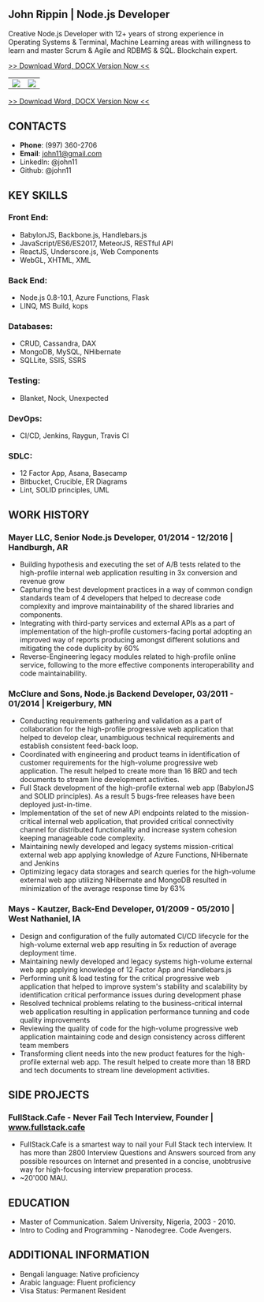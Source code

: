 ## John Rippin | Node.js Developer

Creative Node.js Developer with 12+ years of strong experience in Operating Systems & Terminal, Machine Learning areas with willingness to learn and master Scrum & Agile and RDBMS & SQL. Blockchain expert.

[>> Download Word, DOCX Version Now <<](https://www.fullstackresume.com/blog/node-js-developer-resume-sample)
<table>
 <tr>
  <td>
  <img src="https://www.fullstackresume.com/images/node-js-developer-resume-template-1-lg.jpg"/>
  </td>
  <td>
   <img src="https://www.fullstackresume.com/images/node-js-developer-resume-template-2-lg.jpg"/>
  </td>
 <tr>
</table>

[>> Download Word, DOCX Version Now <<](https://www.fullstackresume.com/blog/node-js-developer-resume-sample)

## CONTACTS

* **Phone**: (997) 360-2706
* **Email**: john11@gmail.com
* LinkedIn: @john11
* Github: @john11

## KEY SKILLS


### **Front End**:
* BabylonJS, Backbone.js, Handlebars.js
* JavaScript/ES6/ES2017, MeteorJS, RESTful API
* ReactJS, Underscore.js, Web Components
* WebGL, XHTML, XML

### **Back End**:
* Node.js 0.8-10.1, Azure Functions, Flask
* LINQ, MS Build, kops

### **Databases**:
* CRUD, Cassandra, DAX
* MongoDB, MySQL, NHibernate
* SQLLite, SSIS, SSRS

### **Testing**:
* Blanket, Nock, Unexpected

### **DevOps**:
* CI/CD, Jenkins, Raygun, Travis CI

### **SDLC**:
* 12 Factor App, Asana, Basecamp
* Bitbucket, Crucible, ER Diagrams
* Lint, SOLID principles, UML

## WORK HISTORY

### **Mayer LLC, Senior Node.js Developer**, 01/2014 - 12/2016 | Handburgh, AR 
* Building hypothesis and executing the set of A/B tests related to the high-profile internal web application resulting in 3x conversion and revenue grow
* Capturing the best development practices in a way of common condign standards team of 4 developers that helped to decrease code complexity and improve maintainability of the shared libraries and components.
* Integrating with third-party services and external APIs as a part of implementation of the high-profile customers-facing portal adopting an improved way of reports producing amongst different solutions and mitigating the code duplicity by 60%
* Reverse-Engineering legacy modules related to high-profile online service, following to the more effective components interoperability and code maintainability.

### **McClure and Sons, Node.js Backend Developer**, 03/2011 - 01/2014 | Kreigerbury, MN 
* Conducting requirements gathering and validation as a part of collaboration for the high-profile progressive web application that helped to develop clear, unambiguous technical requirements and establish consistent feed-back loop.
* Coordinated with engineering and product teams in identification of customer requirements for the high-volume progressive web application. The result helped to create more than 16 BRD and tech documents to stream line development activities.
* Full Stack development of the high-profile external web app (BabylonJS and SOLID principles). As a result 5 bugs-free releases have been deployed just-in-time.
* Implementation of the set of new API endpoints related to the mission-critical internal web application, that provided critical connectivity channel for distributed functionality and increase system cohesion keeping manageable code complexity.
* Maintaining newly developed and legacy systems mission-critical external web app applying knowledge of Azure Functions, NHibernate and Jenkins
* Optimizing legacy data storages and search queries for the high-volume external web app utilizing NHibernate and MongoDB resulted in minimization of the average response time by 63%

### **Mays - Kautzer, Back-End Developer**, 01/2009 - 05/2010 | West Nathaniel, IA 
* Design and configuration of the fully automated CI/CD lifecycle for the high-volume external web app resulting in 5x reduction of average deployment time.
* Maintaining newly developed and legacy systems high-volume external web app applying knowledge of 12 Factor App and Handlebars.js
* Performing unit & load testing for the critical progressive web application  that helped to improve system's stability and scalability by identification critical performance issues during development phase
* Resolved technical problems relating to the business-critical internal web application resulting in application performance tunning and code quality improvements
* Reviewing the quality of code for the high-volume progressive web application maintaining code and design consistency across different team members
* Transforming client needs into the new product features for the high-profile external web app. The result helped to create more than 18 BRD and tech documents to stream line development activities.

## SIDE PROJECTS

### **FullStack.Cafe - Never Fail Tech Interview, Founder** | www.fullstack.cafe  
* FullStack.Cafe is a smartest way to nail your Full Stack tech interview. It has more than 2800 Interview Questions and Answers sourced from any possible resources on Internet and presented in a concise, unobtrusive way for high-focusing interview preparation process. 
* ~20'000 MAU.

## EDUCATION
* Master of Communication. Salem University, Nigeria, 2003 - 2010. 
* Intro to Coding and Programming - Nanodegree. Code Avengers. 

## ADDITIONAL INFORMATION
* Bengali language: Native proficiency
* Arabic language: Fluent proficiency
* Visa Status: Permanent Resident
